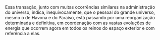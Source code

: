 ﻿Essa transação, junto com muitas ocorrências similares na administração do universo, indica, inequivocamente, que o pessoal do grande universo, mesmo o de Havona e do Paraíso, está passando por uma reorganização determinada e definitiva, em coordenação com as vastas evoluções de energia que ocorrem agora em todos os reinos do espaço exterior e com referência a elas.